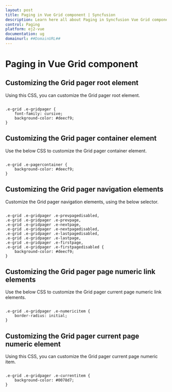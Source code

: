```yaml
---
layout: post
title: Paging in Vue Grid component | Syncfusion
description: Learn here all about Paging in Syncfusion Vue Grid component of Syncfusion Essential JS 2 and more.
control: Paging 
platform: ej2-vue
documentation: ug
domainurl: ##DomainURL##
---
```


# Paging in Vue Grid component

## Customizing the Grid pager root element

Using this CSS, you can customize the Grid pager root element.

```

.e-grid .e-gridpager {
    font-family: cursive;
    background-color: #deecf9;
}

```

## Customizing the Grid pager container element

Use the below CSS to customize the Grid pager container element.

```

.e-grid .e-pagercontainer {
    background-color: #deecf9;
}

```

## Customizing the Grid pager navigation elements

Customize the Grid pager navigation elements, using the below selector.

```

.e-grid .e-gridpager .e-prevpagedisabled,
.e-grid .e-gridpager .e-prevpage,
.e-grid .e-gridpager .e-nextpage,
.e-grid .e-gridpager .e-nextpagedisabled,
.e-grid .e-gridpager .e-lastpagedisabled,
.e-grid .e-gridpager .e-lastpage,
.e-grid .e-gridpager .e-firstpage,
.e-grid .e-gridpager .e-firstpagedisabled {
    background-color: #deecf9;
}

```

## Customizing the Grid pager page numeric link elements

Use the below CSS to customize the Grid pager current page numeric link elements.

```

.e-grid .e-gridpager .e-numericitem {
    border-radius: initial;
}

```

## Customizing the Grid pager current page numeric element

Using this CSS, you can customize the Grid pager current page numeric item.

```

.e-grid .e-gridpager .e-currentitem {
    background-color: #0078d7;
}

```